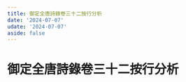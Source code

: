 ```yaml
---
title: 御定全唐詩錄卷三十二按行分析
date: '2024-07-07'
udate: '2024-07-07'
aside: false
---
```

# 御定全唐詩錄卷三十二按行分析

<LinePage :list="lines" :chapternum="32" />

<script setup>
const chapter = '卷三十二';
import lines from '/data/qtsl/卷三十二/lines.json'
</script>
